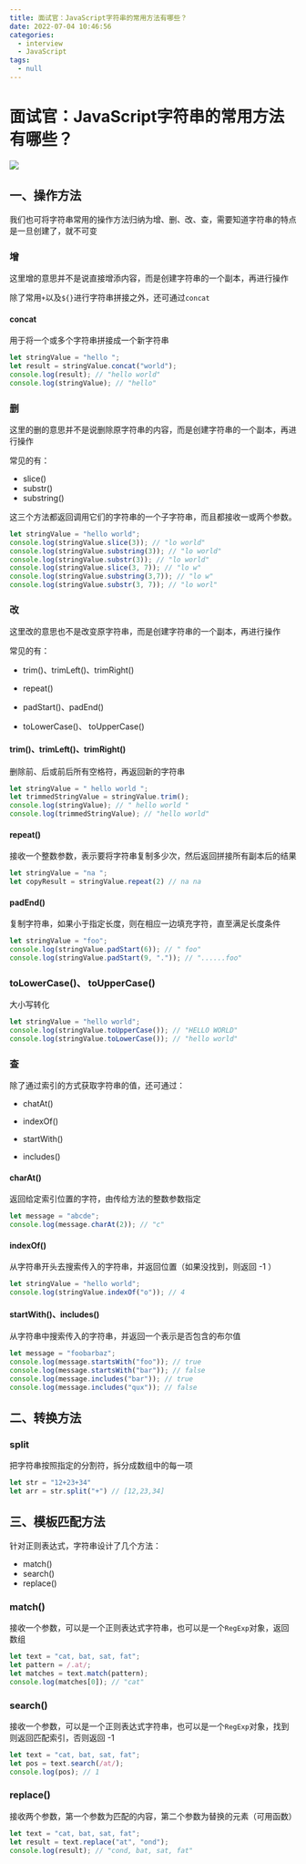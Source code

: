 ```yaml
---
title: 面试官：JavaScript字符串的常用方法有哪些？
date: 2022-07-04 10:46:56
categories: 
  - interview
  - JavaScript
tags: 
  - null
---
```

# 面试官：JavaScript字符串的常用方法有哪些？

 ![](https://static.vue-js.com/ceb6ebc0-65c1-11eb-ab90-d9ae814b240d.png)

## 一、操作方法

我们也可将字符串常用的操作方法归纳为增、删、改、查，需要知道字符串的特点是一旦创建了，就不可变



### 增

这里增的意思并不是说直接增添内容，而是创建字符串的一个副本，再进行操作

除了常用`+`以及`${}`进行字符串拼接之外，还可通过`concat`

#### concat

用于将一个或多个字符串拼接成一个新字符串

```js
let stringValue = "hello ";
let result = stringValue.concat("world");
console.log(result); // "hello world"
console.log(stringValue); // "hello"
```



### 删

这里的删的意思并不是说删除原字符串的内容，而是创建字符串的一个副本，再进行操作

常见的有：

- slice()
- substr()
- substring()

这三个方法都返回调用它们的字符串的一个子字符串，而且都接收一或两个参数。

```js
let stringValue = "hello world";
console.log(stringValue.slice(3)); // "lo world"
console.log(stringValue.substring(3)); // "lo world"
console.log(stringValue.substr(3)); // "lo world"
console.log(stringValue.slice(3, 7)); // "lo w"
console.log(stringValue.substring(3,7)); // "lo w"
console.log(stringValue.substr(3, 7)); // "lo worl"
```



### 改

这里改的意思也不是改变原字符串，而是创建字符串的一个副本，再进行操作

常见的有：

- trim()、trimLeft()、trimRight()

- repeat()
- padStart()、padEnd()
- toLowerCase()、 toUpperCase()



#### trim()、trimLeft()、trimRight()

删除前、后或前后所有空格符，再返回新的字符串

```js
let stringValue = " hello world ";
let trimmedStringValue = stringValue.trim();
console.log(stringValue); // " hello world "
console.log(trimmedStringValue); // "hello world"
```



#### repeat()

接收一个整数参数，表示要将字符串复制多少次，然后返回拼接所有副本后的结果

```js
let stringValue = "na ";
let copyResult = stringValue.repeat(2) // na na 
```



#### padEnd()

复制字符串，如果小于指定长度，则在相应一边填充字符，直至满足长度条件

```js
let stringValue = "foo";
console.log(stringValue.padStart(6)); // " foo"
console.log(stringValue.padStart(9, ".")); // "......foo"
```



### toLowerCase()、 toUpperCase()

大小写转化

```js
let stringValue = "hello world";
console.log(stringValue.toUpperCase()); // "HELLO WORLD"
console.log(stringValue.toLowerCase()); // "hello world"
```



### 查

除了通过索引的方式获取字符串的值，还可通过：

- chatAt()

- indexOf()

- startWith()

- includes()

  

#### charAt()

返回给定索引位置的字符，由传给方法的整数参数指定

```js
let message = "abcde";
console.log(message.charAt(2)); // "c"
```



#### indexOf()

从字符串开头去搜索传入的字符串，并返回位置（如果没找到，则返回 -1 ）

```js
let stringValue = "hello world";
console.log(stringValue.indexOf("o")); // 4
```



#### startWith()、includes()

从字符串中搜索传入的字符串，并返回一个表示是否包含的布尔值

```js
let message = "foobarbaz";
console.log(message.startsWith("foo")); // true
console.log(message.startsWith("bar")); // false
console.log(message.includes("bar")); // true
console.log(message.includes("qux")); // false
```





## 二、转换方法

### split

把字符串按照指定的分割符，拆分成数组中的每一项

```js
let str = "12+23+34"
let arr = str.split("+") // [12,23,34]
```



## 三、模板匹配方法

针对正则表达式，字符串设计了几个方法：

- match()
- search()
- replace()



### match()

接收一个参数，可以是一个正则表达式字符串，也可以是一个` RegExp `对象，返回数组

```js
let text = "cat, bat, sat, fat";
let pattern = /.at/;
let matches = text.match(pattern);
console.log(matches[0]); // "cat"
```



### search()

接收一个参数，可以是一个正则表达式字符串，也可以是一个` RegExp `对象，找到则返回匹配索引，否则返回 -1

```js
let text = "cat, bat, sat, fat";
let pos = text.search(/at/);
console.log(pos); // 1
```



### replace()

接收两个参数，第一个参数为匹配的内容，第二个参数为替换的元素（可用函数）

```js
let text = "cat, bat, sat, fat";
let result = text.replace("at", "ond");
console.log(result); // "cond, bat, sat, fat"
```